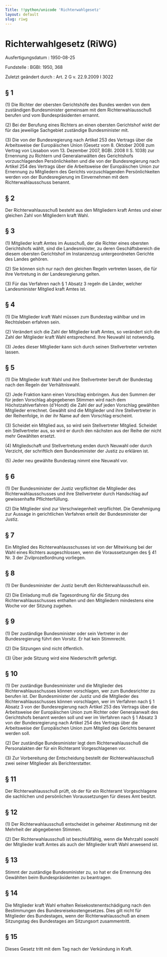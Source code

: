 ```yaml
---
Title: !!python/unicode 'Richterwahlgesetz'
layout: default
slug: riwg
---
```


# Richterwahlgesetz (RiWG)

Ausfertigungsdatum
:   1950-08-25

Fundstelle
:   BGBl: 1950, 368

Zuletzt geändert durch
:   Art. 2 G v. 22.9.2009 I 3022


## § 1

(1) Die Richter der obersten Gerichtshöfe des Bundes werden von dem
zuständigen Bundesminister gemeinsam mit dem Richterwahlausschuß
berufen und vom Bundespräsidenten ernannt.

(2) Bei der Berufung eines Richters an einen obersten Gerichtshof
wirkt der für das jeweilige Sachgebiet zuständige Bundesminister mit.

(3) Die von der Bundesregierung nach Artikel 253 des Vertrags über die
Arbeitsweise der Europäischen Union (Gesetz vom 8. Oktober 2008 zum
Vertrag von Lissabon vom 13. Dezember 2007, BGBl. 2008 II S. 1038) zur
Ernennung zu Richtern und Generalanwälten des Gerichtshofs
vorzuschlagenden Persönlichkeiten und die von der Bundesregierung nach
Artikel 254 des Vertrags über die Arbeitsweise der Europäischen Union
zur Ernennung zu Mitgliedern des Gerichts vorzuschlagenden
Persönlichkeiten werden von der Bundesregierung im Einvernehmen mit
dem Richterwahlausschuss benannt.


## § 2

Der Richterwahlausschuß besteht aus den Mitgliedern kraft Amtes und
einer gleichen Zahl von Mitgliedern kraft Wahl.


## § 3

(1) Mitglieder kraft Amtes im Ausschuß, der die Richter eines obersten
Gerichtshofs wählt, sind die Landesminister, zu deren Geschäftsbereich
die diesem obersten Gerichtshof im Instanzenzug untergeordneten
Gerichte des Landes gehören.

(2) Sie können sich nur nach den gleichen Regeln vertreten lassen, die
für ihre Vertretung in der Landesregierung gelten.

(3) Für das Verfahren nach § 1 Absatz 3 regeln die Länder, welcher
Landesminister Mitglied kraft Amtes ist.


## § 4

(1) Die Mitglieder kraft Wahl müssen zum Bundestag wählbar und im
Rechtsleben erfahren sein.

(2) Verändert sich die Zahl der Mitglieder kraft Amtes, so verändert
sich die Zahl der Mitglieder kraft Wahl entsprechend. Ihre Neuwahl ist
notwendig.

(3) Jedes dieser Mitglieder kann sich durch seinen Stellvertreter
vertreten lassen.


## § 5

(1) Die Mitglieder kraft Wahl und ihre Stellvertreter beruft der
Bundestag nach den Regeln der Verhältniswahl.

(2) Jede Fraktion kann einen Vorschlag einbringen. Aus den Summen der
für jeden Vorschlag abgegebenen Stimmen wird nach dem
Höchstzahlverfahren (d'Hondt) die Zahl der auf jeden Vorschlag
gewählten Mitglieder errechnet. Gewählt sind die Mitglieder und ihre
Stellvertreter in der Reihenfolge, in der ihr Name auf dem Vorschlag
erscheint.

(3) Scheidet ein Mitglied aus, so wird sein Stellvertreter Mitglied.
Scheidet ein Stellvertreter aus, so wird er durch den nächsten aus der
Reihe der nicht mehr Gewählten ersetzt.

(4) Mitgliedschaft und Stellvertretung enden durch Neuwahl oder durch
Verzicht, der schriftlich dem Bundesminister der Justiz zu erklären
ist.

(5) Jeder neu gewählte Bundestag nimmt eine Neuwahl vor.


## § 6

(1) Der Bundesminister der Justiz verpflichtet die Mitglieder des
Richterwahlausschusses und ihre Stellvertreter durch Handschlag auf
gewissenhafte Pflichterfüllung.

(2) Die Mitglieder sind zur Verschwiegenheit verpflichtet. Die
Genehmigung zur Aussage in gerichtlichen Verfahren erteilt der
Bundesminister der Justiz.


## § 7

Ein Mitglied des Richterwahlausschusses ist von der Mitwirkung bei der
Wahl eines Richters ausgeschlossen, wenn die Voraussetzungen des § 41
Nr. 3 der Zivilprozeßordnung vorliegen.


## § 8

(1) Der Bundesminister der Justiz beruft den Richterwahlausschuß ein.

(2) Die Einladung muß die Tagesordnung für die Sitzung des
Richterwahlausschusses enthalten und den Mitgliedern mindestens eine
Woche vor der Sitzung zugehen.


## § 9

(1) Der zuständige Bundesminister oder sein Vertreter in der
Bundesregierung führt den Vorsitz. Er hat kein Stimmrecht.

(2) Die Sitzungen sind nicht öffentlich.

(3) Über jede Sitzung wird eine Niederschrift gefertigt.


## § 10

(1) Der zuständige Bundesminister und die Mitglieder des
Richterwahlausschusses können vorschlagen, wer zum Bundesrichter zu
berufen ist. Der Bundesminister der Justiz und die Mitglieder des
Richterwahlausschusses können vorschlagen, wer im Verfahren nach § 1
Absatz 3 von der Bundesregierung nach Artikel 253 des Vertrags über
die Arbeitsweise der Europäischen Union zum Richter oder Generalanwalt
des Gerichtshofs benannt werden soll und wer im Verfahren nach § 1
Absatz 3 von der Bundesregierung nach Artikel 254 des Vertrags über
die Arbeitsweise der Europäischen Union zum Mitglied des Gerichts
benannt werden soll.

(2) Der zuständige Bundesminister legt dem Richterwahlausschuß die
Personalakten der für ein Richteramt Vorgeschlagenen vor.

(3) Zur Vorbereitung der Entscheidung bestellt der Richterwahlausschuß
zwei seiner Mitglieder als Berichterstatter.


## § 11

Der Richterwahlausschuß prüft, ob der für ein Richteramt
Vorgeschlagene die sachlichen und persönlichen Voraussetzungen für
dieses Amt besitzt.


## § 12

(1) Der Richterwahlausschuß entscheidet in geheimer Abstimmung mit der
Mehrheit der abgegebenen Stimmen.

(2) Der Richterwahlausschuß ist beschlußfähig, wenn die Mehrzahl
sowohl der Mitglieder kraft Amtes als auch der Mitglieder kraft Wahl
anwesend ist.


## § 13

Stimmt der zuständige Bundesminister zu, so hat er die Ernennung des
Gewählten beim Bundespräsidenten zu beantragen.


## § 14

Die Mitglieder kraft Wahl erhalten Reisekostenentschädigung nach den
Bestimmungen des Bundesreisekostengesetzes. Dies gilt nicht für
Mitglieder des Bundestages, wenn der Richterwahlausschuß an einem
Sitzungstag des Bundestages am Sitzungsort zusammentritt.


## § 15

Dieses Gesetz tritt mit dem Tag nach der Verkündung in Kraft.

